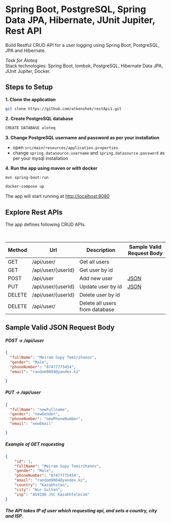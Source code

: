 # Spring Boot, PostgreSQL, Spring Data JPA, Hibernate, JUnit Jupiter, Rest API
Build Restful CRUD API for a user logging using Spring Boot, PostgreSQL, JPA and Hibernate.

<i>Task for Aloteq</i> <br>
Stack technologies: Spring Boot, lombok, PostgreSQL, Hibernate Data JPA, JUnit Jupiter, Docker.
## Steps to Setup

**1. Clone the application**

```bash
git clone https://github.com/atkenshek/restApi1.git
```

**2. Create PostgreSQL database**
```bash
CREATE DATABASE aloteq
```

**3. Change PostgreSQL username and password as per your installation**

+ open `src/main/resources/application.properties`
+ change `spring.datasource.username` and `spring.datasource.password` as per your mysql installation

**4. Run the app using maven or with docker**

```bash
mvn spring-boot:run
```
```bash
docker-compose up
```
The app will start running at <http://localhost:8080>

## Explore Rest APIs

The app defines following CRUD APIs.

<br>

| Method | Url | Description | Sample Valid Request Body |
| ------ | --- | ----------- | ------------------------- |
| GET    | /api/user/ | Get all users | |
| GET    | /api/user/{userId} | Get user by id | |
| POST   | /api/user | Add new user | [JSON](#post) |
| PUT    | /api/user/{userId} | Update user by id | [JSON](#put) |
| DELETE | /api/user/{userId} | Delete user by id | |
| DELETE | /api/user/ | Delete all users from database | |
## Sample Valid JSON Request Body

##### <a id="post"> POST -> /api/user </a>
```json
{
  "fullName": "Meiram Sopy Temirzhanov",
  "gender": "Male",
  "phoneNumber": "87477775454",
  "email": "random9804@yandex.kz"

}
```
##### <a id="put"> PUT -> /api/user </a>
```json
{
  "fullName": "newFullname",
  "gender": "newGender",
  "phoneNumber": "newPhoneNumber",
  "email": "newEmail"

}
```
##### Example of GET requesting
```json
{
    "id": 1,
    "fullName": "Meiram Sopy Temirzhanov",
    "gender": "Male",
    "phoneNumber": "87477775454",
    "email": "random9804@yandex.kz",
    "country": "Kazakhstan",
    "city": "Nur-Sultan",
    "isp": "AS9198 JSC Kazakhtelecom"
}
```
##### The API takes IP of user which requesting api, and sets a country, city and ISP.
